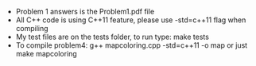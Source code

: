 - Problem 1 answers is the Problem1.pdf file
- All C++ code is using C++11 feature, please use -std=c++11 flag when compiling
- My test files are on the tests folder, to run type: make tests
- To compile problem4: g++ mapcoloring.cpp -std=c++11 -o map or just make mapcoloring
